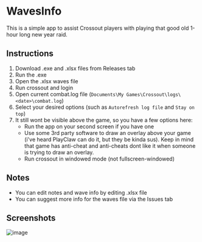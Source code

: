 # WavesInfo

This is a simple app to assist Crossout players with playing that good old 1-hour long new year raid.

## Instructions

1) Download .exe and .xlsx files from Releases tab
2) Run the .exe
3) Open the .xlsx waves file 
4) Run crossout and login
5) Open current combat.log file (`Documents\My Games\Crossout\logs\<date>\combat.log`)
6) Select your desired options (such as `Autorefresh log file` and `Stay on top`)
7) It still wont be visible above the game, so you have a few options here:
    - Run the app on your second screen if you have one
    - Use some 3rd party software to draw an overlay above your game (i've heard PlayClaw can do it, but they be kinda sus). Keep in mind that game has anti-cheat and anti-cheats dont like it when someone is trying to draw an overlay.
    - Run crossout in windowed mode (not fullscreen-windowed)

## Notes

+ You can edit notes and wave info by editing .xlsx file
+ You can suggest more info for the waves file via the Issues tab

## Screenshots

![image](https://cdn.discordapp.com/attachments/509790526887690262/799571585781989416/unknown.png)
